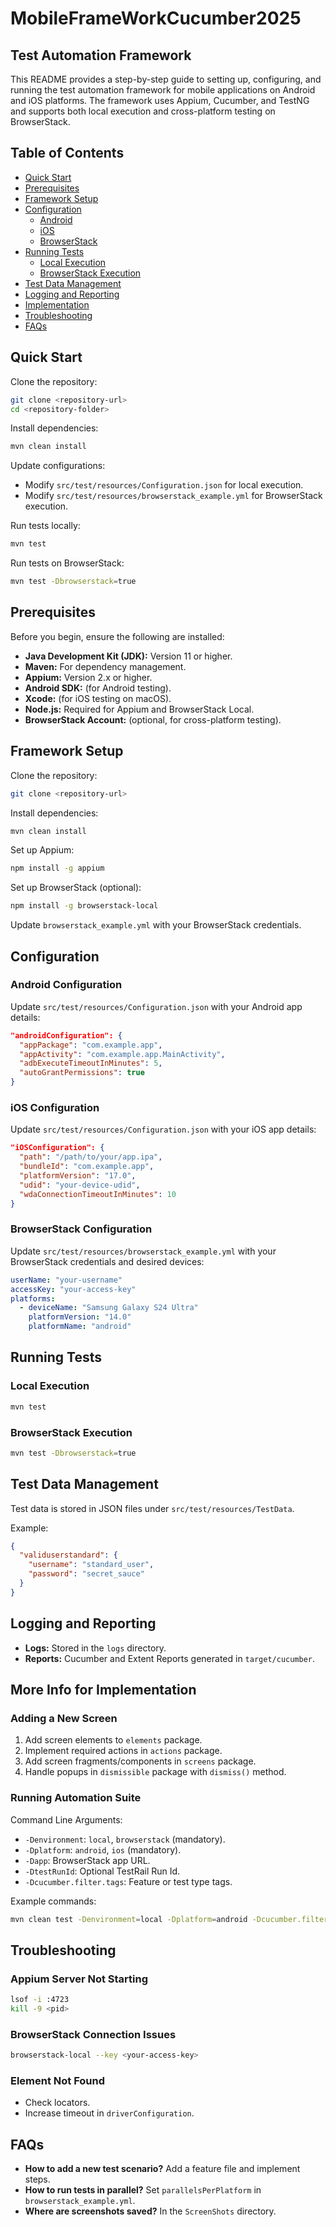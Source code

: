 # MobileFrameWorkCucumber2025

## Test Automation Framework

This README provides a step-by-step guide to setting up, configuring, and running the test automation framework for mobile applications on Android and iOS platforms. The framework uses Appium, Cucumber, and TestNG and supports both local execution and cross-platform testing on BrowserStack.

## Table of Contents

- [Quick Start](#quick-start)
- [Prerequisites](#prerequisites)
- [Framework Setup](#framework-setup)
- [Configuration](#configuration)
  - [Android](#android-configuration)
  - [iOS](#ios-configuration)
  - [BrowserStack](#browserstack-configuration)
- [Running Tests](#running-tests)
  - [Local Execution](#local-execution)
  - [BrowserStack Execution](#browserstack-execution)
- [Test Data Management](#test-data-management)
- [Logging and Reporting](#logging-and-reporting)
- [Implementation](#More-Info-for-Implementation)
- [Troubleshooting](#troubleshooting)
- [FAQs](#faqs)

## Quick Start

Clone the repository:

```bash
git clone <repository-url>
cd <repository-folder>
```

Install dependencies:

```bash
mvn clean install
```

Update configurations:

- Modify `src/test/resources/Configuration.json` for local execution.
- Modify `src/test/resources/browserstack_example.yml` for BrowserStack execution.

Run tests locally:

```bash
mvn test
```

Run tests on BrowserStack:

```bash
mvn test -Dbrowserstack=true
```

## Prerequisites

Before you begin, ensure the following are installed:

- **Java Development Kit (JDK):** Version 11 or higher.
- **Maven:** For dependency management.
- **Appium:** Version 2.x or higher.
- **Android SDK:** (for Android testing).
- **Xcode:** (for iOS testing on macOS).
- **Node.js:** Required for Appium and BrowserStack Local.
- **BrowserStack Account:** (optional, for cross-platform testing).

## Framework Setup

Clone the repository:

```bash
git clone <repository-url>
```

Install dependencies:

```bash
mvn clean install
```

Set up Appium:

```bash
npm install -g appium
```

Set up BrowserStack (optional):

```bash
npm install -g browserstack-local
```

Update `browserstack_example.yml` with your BrowserStack credentials.

## Configuration

### Android Configuration

Update `src/test/resources/Configuration.json` with your Android app details:

```json
"androidConfiguration": {
  "appPackage": "com.example.app",
  "appActivity": "com.example.app.MainActivity",
  "adbExecuteTimeoutInMinutes": 5,
  "autoGrantPermissions": true
}
```

### iOS Configuration

Update `src/test/resources/Configuration.json` with your iOS app details:

```json
"iOSConfiguration": {
  "path": "/path/to/your/app.ipa",
  "bundleId": "com.example.app",
  "platformVersion": "17.0",
  "udid": "your-device-udid",
  "wdaConnectionTimeoutInMinutes": 10
}
```

### BrowserStack Configuration

Update `src/test/resources/browserstack_example.yml` with your BrowserStack credentials and desired devices:

```yaml
userName: "your-username"
accessKey: "your-access-key"
platforms:
  - deviceName: "Samsung Galaxy S24 Ultra"
    platformVersion: "14.0"
    platformName: "android"
```

## Running Tests

### Local Execution

```bash
mvn test
```

### BrowserStack Execution

```bash
mvn test -Dbrowserstack=true
```

## Test Data Management

Test data is stored in JSON files under `src/test/resources/TestData`.

Example:

```json
{
  "validuserstandard": {
    "username": "standard_user",
    "password": "secret_sauce"
  }
}
```

## Logging and Reporting

- **Logs:** Stored in the `logs` directory.
- **Reports:** Cucumber and Extent Reports generated in `target/cucumber`.

## More Info for Implementation

### Adding a New Screen

1. Add screen elements to `elements` package.
2. Implement required actions in `actions` package.
3. Add screen fragments/components in `screens` package.
4. Handle popups in `dismissible` package with `dismiss()` method.

### Running Automation Suite

Command Line Arguments:

- `-Denvironment`: `local`, `browserstack` (mandatory).
- `-Dplatform`: `android`, `ios` (mandatory).
- `-Dapp`: BrowserStack app URL.
- `-DtestRunId`: Optional TestRail Run Id.
- `-Dcucumber.filter.tags`: Feature or test type tags.

Example commands:

```bash
mvn clean test -Denvironment=local -Dplatform=android -Dcucumber.filter.tags="@Regression"
```

## Troubleshooting

### Appium Server Not Starting

```bash
lsof -i :4723
kill -9 <pid>
```

### BrowserStack Connection Issues

```bash
browserstack-local --key <your-access-key>
```

### Element Not Found

- Check locators.
- Increase timeout in `driverConfiguration`.

## FAQs

- **How to add a new test scenario?** Add a feature file and implement steps.
- **How to run tests in parallel?** Set `parallelsPerPlatform` in `browserstack_example.yml`.
- **Where are screenshots saved?** In the `ScreenShots` directory.